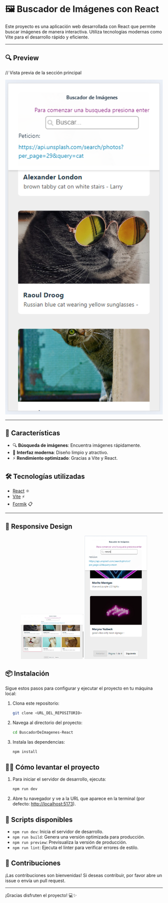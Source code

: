 # 🖼️ Buscador de Imágenes con React

Este proyecto es una aplicación web desarrollada con React que permite buscar imágenes de manera interactiva. Utiliza tecnologías modernas como Vite para el desarrollo rápido y eficiente.

---

## 🔍 Preview
// Vista previa de la sección principal

<p align="center">
  <img src="./src/assets/images/Preview_01.PNG" alt="Hero view" width="800"/>
</p>

---
## 🚀 Características

- 🔍 **Búsqueda de imágenes**: Encuentra imágenes rápidamente.
- 🎨 **Interfaz moderna**: Diseño limpio y atractivo.
- ⚡ **Rendimiento optimizado**: Gracias a Vite y React.

## 🛠️ Tecnologías utilizadas

- [React](https://reactjs.org/) ⚛️
- [Vite](https://vitejs.dev/) ⚡
- [Formik](https://formik.org/) 📋

---
## 📱 Responsive Design

<p align="center">
  <img src="./src/assets/images/Preview_02.PNG" alt="Responsive view 1" width="200"/>
  <img src="./src/assets/images/Preview_03.PNG" alt="Responsive view 2" width="200"/>
</p>

## 📦 Instalación

Sigue estos pasos para configurar y ejecutar el proyecto en tu máquina local:

1. Clona este repositorio:
   ```bash
   git clone <URL_DEL_REPOSITORIO>
   ```

2. Navega al directorio del proyecto:
   ```bash
   cd BuscadorDeImagenes-React
   ```

3. Instala las dependencias:
   ```bash
   npm install
   ```

## 🏃‍♂️ Cómo levantar el proyecto

1. Para iniciar el servidor de desarrollo, ejecuta:
   ```bash
   npm run dev
   ```

2. Abre tu navegador y ve a la URL que aparece en la terminal (por defecto: [http://localhost:5173](http://localhost:5173)).

## 📜 Scripts disponibles

- `npm run dev`: Inicia el servidor de desarrollo.
- `npm run build`: Genera una versión optimizada para producción.
- `npm run preview`: Previsualiza la versión de producción.
- `npm run lint`: Ejecuta el linter para verificar errores de estilo.

## 🤝 Contribuciones

¡Las contribuciones son bienvenidas! Si deseas contribuir, por favor abre un issue o envía un pull request.



---

¡Gracias disfruten el proyecto! 💻✨
